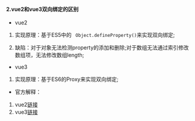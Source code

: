#### 2.vue2和vue3双向绑定的区别

  * vue2  
  
   1. 实现原理：基于ES5中的 ` Object.defineProperty()`来实现双向绑定;

   2. 缺陷：对于对象无法检测property的添加和删除;对于数组无法通过索引修改数组项，无法修改数组length;
   
  * vue3  

   1. 实现原理：基于ES6的Proxy来实现双向绑定;

  * 官方解释： 
    
   1. vue2[链接](https://cn.vuejs.org/v2/guide/reactivity.html) 
   2. vue3[链接](https://v3.cn.vuejs.org/guide/reactivity.html) 